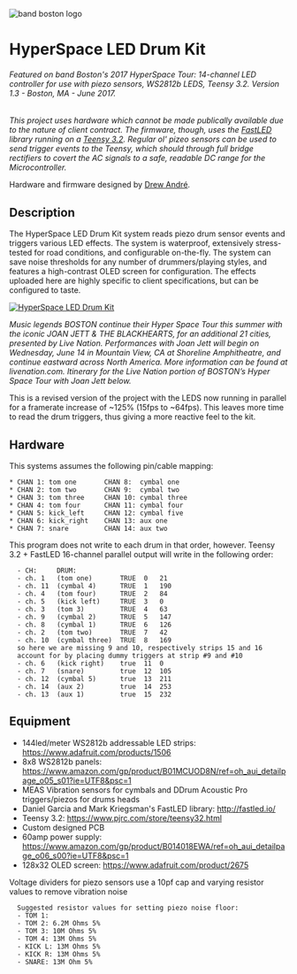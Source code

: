![band boston logo](http://www.trademarkandcopyrightlawblog.com/wp-content/uploads/sites/9/2016/11/boston-1.png)
# HyperSpace LED Drum Kit
###### Featured on band Boston's 2017 HyperSpace Tour: 14-channel LED controller for use with piezo sensors, WS2812b LEDS, Teensy 3.2. Version 1.3 - Boston, MA - June 2017.
*This project uses hardware which cannot be made publically available due to the nature of client contract. The firmware, though, uses the <a href='https://github.com/FastLED/FastLED'>FastLED</a> library running on a <a href='https://www.pjrc.com/store/teensy32.html'>Teensy 3.2</a>. Regular ol' pizeo sensors can be used to send trigger events to the Teensy, which should through full bridge rectifiers to covert the AC signals to a safe, readable DC range for the Microcontroller.*

Hardware and firmware designed by <a href='www.drew-andre.com'>Drew André</a>.

## Description
The HyperSpace LED Drum Kit system reads piezo drum sensor events and triggers various LED effects. The system is waterproof, extensively stress-tested for road conditions, and configurable on-the-fly. The system can save noise thresholds for any number of drummers/playing styles, and features a high-contrast OLED screen for configuration. The effects uploaded here are highly specific to client specifications, but can be configured to taste.

[![HyperSpace LED Drum Kit](https://img.youtube.com/vi/aQiT6eR48F4/0.jpg)](https://www.youtube.com/watch?v=aQiT6eR48F4)

*Music legends BOSTON continue their Hyper Space Tour this summer with the iconic JOAN JETT & THE BLACKHEARTS, for an additional 21 cities, presented by Live Nation. Performances with Joan Jett will begin on Wednesday, June 14 in Mountain View, CA at Shoreline Amphitheatre, and continue eastward across North America. More information can be found at livenation.com. Itinerary for the Live Nation portion of BOSTON’s Hyper Space Tour with Joan Jett below.*
          
  
  This is a revised version of the project with the LEDS now running in parallel
  for a framerate increase of ~125% (15fps to ~64fps). This leaves more time
  to read the drum triggers, thus giving a more reactive feel to the kit.
  
## Hardware
  This systems assumes the following pin/cable mapping:
  ```
  * CHAN 1: tom one       CHAN 8:  cymbal one
  * CHAN 2: tom two       CHAN 9:  cymbal two
  * CHAN 3: tom three     CHAN 10: cymbal three
  * CHAN 4: tom four      CHAN 11: cymbal four
  * CHAN 5: kick_left     CHAN 12: cymbal five
  * CHAN 6: kick_right    CHAN 13: aux one
  * CHAN 7: snare         CHAN 14: aux two
  ```

  This program does not write to each drum in that order, however.
  Teensy 3.2 + FastLED 16-channel parallel output will write
  in the following order:

```
  - CH:     DRUM:
  - ch. 1   (tom one)       TRUE  0   21
  - ch. 11  (cymbal 4)      TRUE  1   190
  - ch. 4   (tom four)      TRUE  2   84
  - ch. 5   (kick left)     TRUE  3   0
  - ch. 3   (tom 3)         TRUE  4   63
  - ch. 9   (cymbal 2)      TRUE  5   147
  - ch. 8   (cymbal 1)      TRUE  6   126
  - ch. 2   (tom two)       TRUE  7   42
  - ch. 10  (cymbal three)  TRUE  8   169
  so here we are missing 9 and 10, respectively strips 15 and 16
  account for by placing dummy triggers at strip #9 and #10
  - ch. 6   (kick right)    true  11  0
  - ch. 7   (snare)         true  12  105
  - ch. 12  (cymbal 5)      true  13  211
  - ch. 14  (aux 2)         true  14  253
  - ch. 13  (aux 1)         true  15  232
```

## Equipment
  * 144led/meter WS2812b addressable LED strips: https://www.adafruit.com/products/1506
  * 8x8 WS2812b panels: https://www.amazon.com/gp/product/B01MCUOD8N/ref=oh_aui_detailpage_o05_s01?ie=UTF8&psc=1
  * MEAS Vibration sensors  for cymbals and DDrum Acoustic Pro triggers/piezos for drums heads
  * Daniel Garcia and Mark Kriegsman's FastLED library: http://fastled.io/
  * Teensy 3.2: https://www.pjrc.com/store/teensy32.html
  * Custom designed PCB
  * 60amp power supply: https://www.amazon.com/gp/product/B014018EWA/ref=oh_aui_detailpage_o06_s00?ie=UTF8&psc=1
  * 128x32 OLED screen: https://www.adafruit.com/product/2675

  Voltage dividers for piezo sensors use a 10pf cap and varying resistor values to remove vibration noise
```
  Suggested resistor values for setting piezo noise floor:
  - TOM 1:
  - TOM 2: 6.2M Ohms 5%
  - TOM 3: 10M Ohms 5%
  - TOM 4: 13M Ohms 5% 
  - KICK L: 13M Ohms 5%
  - KICK R: 13M Ohms 5%
  - SNARE: 13M Ohm 5%
  ```
